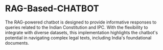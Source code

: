 # RAG-Based-CHATBOT
The RAG-powered chatbot is designed to provide informative responses to queries related to the Indian Constitution and IPC. With the flexibility to integrate with diverse datasets, this implementation highlights the chatbot's potential in navigating complex legal texts, including India's foundational documents.
